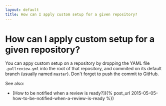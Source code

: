 ```yaml
---
layout: default
title: How can I apply custom setup for a given repository?
---
```


# How can I apply custom setup for a given repository?

You can appy custom setup on a repository by dropping the YAML file
`.pullreview.yml` into the root of that repository, and commited on its default
branch (usually named `master`). Don't forget to push the commit to GitHub.

See also:

* [How to be notified when a review is ready?]({% post_url 2015-05-05-how-to-be-notified-when-a-review-is-ready %})
